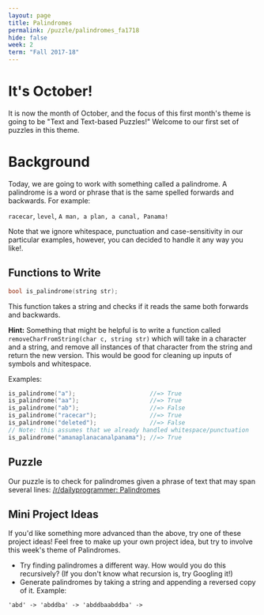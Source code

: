 ```yaml
---
layout: page
title: Palindromes
permalink: /puzzle/palindromes_fa1718
hide: false
week: 2
term: "Fall 2017-18"
---
```

# It's October!
It is now the month of October, and the focus of this first month's theme is going to be "Text and Text-based Puzzles!" Welcome to our first set of puzzles in this theme.

# Background
Today, we are going to work with something called a palindrome. A palindrome is a word or phrase that is the same spelled forwards and backwards. For example:

`racecar`, `level`, `A man, a plan, a canal, Panama!`

Note that we ignore whitespace, punctuation and case-sensitivity in our particular examples, however, you can decided to handle it any way you like!.

## Functions to Write

```c++
bool is_palindrome(string str);
```

This function takes a string and checks if it reads the same both forwards and backwards.

**Hint:** Something that might be helpful is to write a function called `removeCharFromString(char c, string str)` which will take in a character and a string, and remove all instances of that character from the string and return the new version. This would be good for cleaning up inputs of symbols and whitespace.

Examples:

```c++
is_palindrome("a");                     //=> True
is_palindrome("aa");                    //=> True
is_palindrome("ab");                    //=> False
is_palindrome("racecar");               //=> True
is_palindrome("deleted");               //=> False
// Note: this assumes that we already handled whitespace/punctuation
is_palindrome("amanaplanacanalpanama"); //=> True
```

## Puzzle

Our puzzle is to check for palindromes given a phrase of text that may span
several lines: [/r/dailyprogrammer: Palindromes](https://www.reddit.com/r/dailyprogrammer/comments/3kx6oh/20150914_challenge_232_easy_palindromes/)

## Mini Project Ideas

If you'd like something more advanced than the above, try one of these project ideas! Feel free to make up your own project idea, but try to involve this week's theme of Palindromes.

* Try finding palindromes a different way. How would you do this recursively? (If you don't know what recursion is, try Googling it!)
* Generate palindromes by taking a string and appending a reversed copy of it. Example:

```
'abd' -> 'abddba' -> 'abddbaabddba' ->
```
